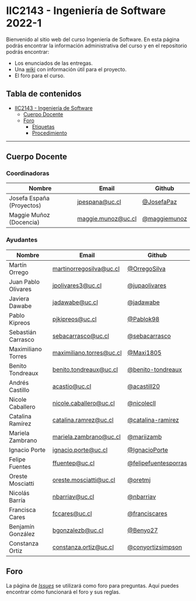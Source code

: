 # IIC2143 - Ingeniería de Software 2022-1

Bienvenido al sitio web del curso Ingeniería de Software. En esta página podrás encontrar la información administrativa del curso y en el repositorio podrás encontrar:
* Los enunciados de las entregas.
* Una [wiki](https://github.com/iic2143/syllabus/wiki) con información útil para el proyecto.
* El foro para el curso.

## Tabla de contenidos

- [IIC2143 - Ingeniería de Software](#iic2143---ingeniería-de-software.2022-1)
  - [Cuerpo Docente](#cuerpo-docente)
  - [Foro](#foro)
    - [Etiquetas](#etiquetas)
    - [Procedimiento](#procedimiento)

---

## Cuerpo Docente

### Coordinadoras

| Nombre                     | Email                  | Github                                                             |
|----------------------------|------------------------|--------------------------------------------------------------------|
| Josefa España (Proyectos)  | jpespana@uc.cl         | [@JosefaPaz](https://github.com/JosefaPaz)                         |
| Maggie Muñoz (Docencia)    | maggie.munoz@uc.cl     | [@maggiemunoz](https://github.com/maggiemunoz)                     |

### Ayudantes

| Nombre              | Email                  | Github                                                             |
|---------------------|------------------------|--------------------------------------------------------------------|
| Martín Orrego  | martinorregosilva@uc.cl        | [@OrregoSilva](https://github.com/OrregoSilva)                         |
| Juan Pablo Olivares  | jpolivares3@uc.cl         | [@jupaolivares](https://github.com/jupaolivares)                         |
| Javiera Dawabe  | jadawabe@uc.cl         | [@jadawabe](https://github.com/jadawabe)                         |
| Pablo Kipreos  | pjkipreos@uc.cl         | [@Pablok98](https://github.com/Pablok98)                         |
| Sebastián Carrasco  | sebacarrasco@uc.cl         | [@sebacarrasco](https://github.com/sebacarrasco)                         |
| Maximiliano Torres  | maximiliano.torres@uc.cl         | [@Maxi1805](https://github.com/Maxi1805)                         |
| Benito Tondreaux  | benito.tondreaux@uc.cl         | [@benito-tondreaux](https://github.com/benito-tondreaux)                         |
| Andrés Castillo  | acastio@uc.cl         | [@acastill20](https://github.com/acastill20)                         |
| Nicole Caballero  | nicole.caballero@uc.cl         | [@nicolecll](https://github.com/nicolecll)                         |
| Catalina Ramírez  | catalina.ramrez@uc.cl         | [@catalina-ramirez](https://github.com/catalina-ramirez)                         |
| Mariela Zambrano  | mariela.zambrano@uc.cl         | [@mariizamb](https://github.com/mariizamb)                         |
| Ignacio Porte  | ignacio.porte@uc.cl         | [@IgnacioPorte](https://github.com/IgnacioPorte)                         |
| Felipe Fuentes  | ffuentep@uc.cl          | [@felipefuentesporras](https://github.com/felipefuentesporras)                         |
| Oreste Mosciatti  | oreste.mosciatti@uc.cl          | [@oretmj](https://github.com/oretmj)                         |
| Nicolás Barría  | nbarriav@uc.cl         | [@nbarriav](https://github.com/nbarriav)                         |
| Francisca Cares  | fccares@uc.cl         | [@franciscares](https://github.com/franciscares)                         |
| Benjamín González  | bgonzalezb@uc.cl         | [@Benyo27](https://github.com/Benyo27)                         |
| Constanza Ortiz  | constanza.ortiz@uc.cl         | [@conyortizsimpson](https://github.com/conyortizsimpson)                         |



## Foro

La página de [_Issues_](https://github.com/iic2143/syllabus/issues) se utilizará como foro para preguntas. Aquí puedes encontrar cómo funcionará el foro y sus reglas.
